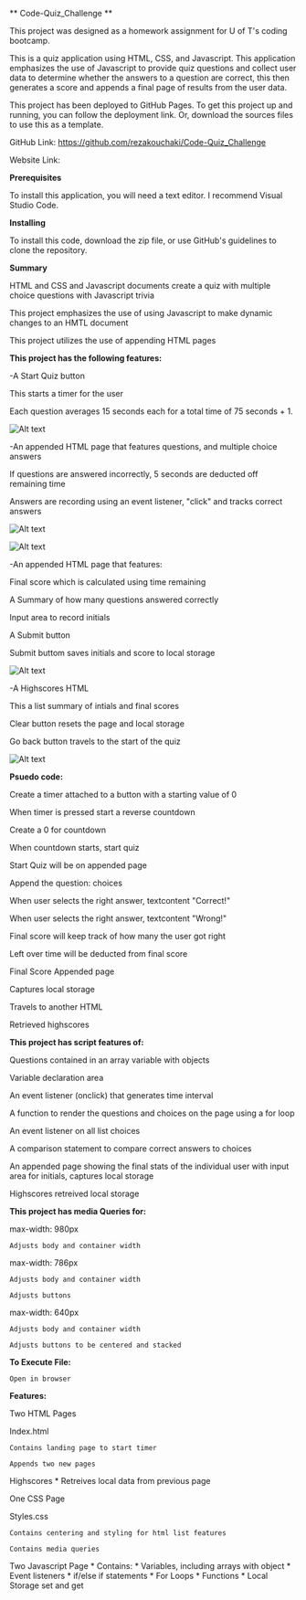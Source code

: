 ** Code-Quiz_Challenge **

This project was designed as a homework assignment for U of T's coding bootcamp.

This is a quiz application using HTML, CSS, and Javascript. This application emphasizes the use of Javascript to provide quiz questions and collect user data to
determine whether the answers to a question are correct, this then generates a score and appends a final page of results from the user data.

This project has been deployed to GitHub Pages. To get this project up and running, you can follow the deployment link. Or, download the sources files to use this as a
template.

GitHub Link: https://github.com/rezakouchaki/Code-Quiz_Challenge

Website Link:

**Prerequisites**

To install this application, you will need a text editor. I recommend Visual Studio Code.

**Installing**

To install this code, download the zip file, or use GitHub's guidelines to clone the repository.

**Summary**

HTML and CSS and Javascript documents create a quiz with multiple choice questions with Javascript trivia

This project emphasizes the use of using Javascript to make dynamic changes to an HMTL document

This project utilizes the use of appending HTML pages

**This project has the following features:**

-A Start Quiz button

This starts a timer for the user

Each question averages 15 seconds each for a total time of 75 seconds + 1.

![Alt text](assets/images/start.png)


-An appended HTML page that features questions, and multiple choice answers

If questions are answered incorrectly, 5 seconds are deducted off remaining time

Answers are recording using an event listener, "click" and tracks correct answers

![Alt text](assets/images/question1.png)

![Alt text](assets/images/question2.png)


-An appended HTML page that features:

Final score which is calculated using time remaining

A Summary of how many questions answered correctly

Input area to record initials

A Submit button

Submit buttom saves initials and score to local storage

![Alt text](assets/images/final.png)

-A Highscores HTML

This a list summary of intials and final scores

Clear button resets the page and local storage

Go back button travels to the start of the quiz

![Alt text](assets/images/high.png)

**Psuedo code:**

Create a timer attached to a button with a starting value of 0

When timer is pressed start a reverse countdown

Create a 0 for countdown

When countdown starts, start quiz

Start Quiz will be on appended page

Append the question: choices

When user selects the right answer, textcontent "Correct!"

When user selects the right answer, textcontent "Wrong!"

Final score will keep track of how many the user got right

Left over time will be deducted from final score

Final Score Appended page

Captures local storage

Travels to another HTML

Retrieved highscores

**This project has script features of:**

Questions contained in an array variable with objects

Variable declaration area

An event listener (onclick) that generates time interval

A function to render the questions and choices on the page using a for loop

An event listener on all list choices

A comparison statement to compare correct answers to choices

An appended page showing the final stats of the individual user with input area for initials, captures local storage

Highscores retreived local storage

**This project has media Queries for:**
 
max-width: 980px

    Adjusts body and container width
    
max-width: 786px

    Adjusts body and container width
    
    Adjusts buttons
    
max-width: 640px

    Adjusts body and container width
    
    Adjusts buttons to be centered and stacked

**To Execute File:**

    Open in browser

**Features:**

Two HTML Pages

  Index.html
  
    Contains landing page to start timer
    
    Appends two new pages
    
Highscores * Retreives local data from previous page

One CSS Page

  Styles.css
  
    Contains centering and styling for html list features
    
    Contains media queries
    
Two Javascript Page * Contains: * Variables, including arrays with object * Event listeners * if/else if statements * For Loops * Functions * Local Storage set and get




